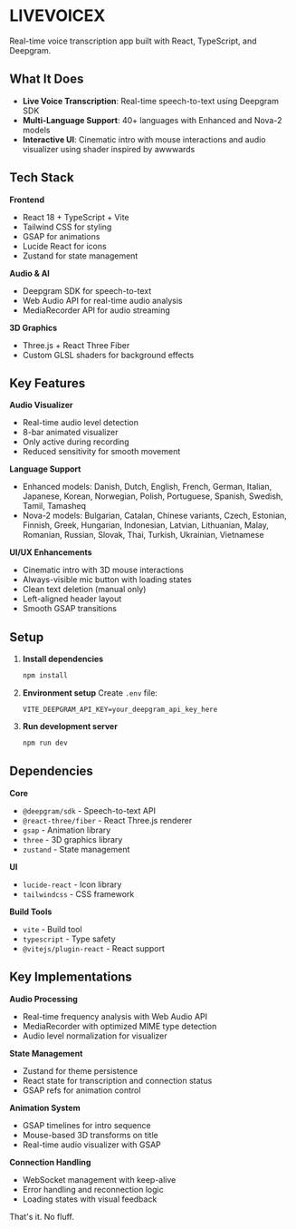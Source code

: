 # LIVEVOICEX

Real-time voice transcription app built with React, TypeScript, and Deepgram.

## What It Does

- **Live Voice Transcription**: Real-time speech-to-text using Deepgram SDK
- **Multi-Language Support**: 40+ languages with Enhanced and Nova-2 models
- **Interactive UI**: Cinematic intro with mouse interactions and audio visualizer using shader inspired by awwwards


## Tech Stack

**Frontend**
- React 18 + TypeScript + Vite
- Tailwind CSS for styling
- GSAP for animations
- Lucide React for icons
- Zustand for state management

**Audio & AI**
- Deepgram SDK for speech-to-text
- Web Audio API for real-time audio analysis
- MediaRecorder API for audio streaming

**3D Graphics**
- Three.js + React Three Fiber
- Custom GLSL shaders for background effects

## Key Features

**Audio Visualizer**
- Real-time audio level detection
- 8-bar animated visualizer
- Only active during recording
- Reduced sensitivity for smooth movement

**Language Support**
- Enhanced models: Danish, Dutch, English, French, German, Italian, Japanese, Korean, Norwegian, Polish, Portuguese, Spanish, Swedish, Tamil, Tamasheq
- Nova-2 models: Bulgarian, Catalan, Chinese variants, Czech, Estonian, Finnish, Greek, Hungarian, Indonesian, Latvian, Lithuanian, Malay, Romanian, Russian, Slovak, Thai, Turkish, Ukrainian, Vietnamese

**UI/UX Enhancements**
- Cinematic intro with 3D mouse interactions
- Always-visible mic button with loading states
- Clean text deletion (manual only)
- Left-aligned header layout
- Smooth GSAP transitions


## Setup

1. **Install dependencies**
   ```bash
   npm install
   ```

2. **Environment setup**
   Create `.env` file:
   ```
   VITE_DEEPGRAM_API_KEY=your_deepgram_api_key_here
   ```

3. **Run development server**
   ```bash
   npm run dev
   ```

## Dependencies

**Core**
- `@deepgram/sdk` - Speech-to-text API
- `@react-three/fiber` - React Three.js renderer
- `gsap` - Animation library
- `three` - 3D graphics library
- `zustand` - State management

**UI**
- `lucide-react` - Icon library
- `tailwindcss` - CSS framework

**Build Tools**
- `vite` - Build tool
- `typescript` - Type safety
- `@vitejs/plugin-react` - React support

## Key Implementations

**Audio Processing**
- Real-time frequency analysis with Web Audio API
- MediaRecorder with optimized MIME type detection
- Audio level normalization for visualizer

**State Management**
- Zustand for theme persistence
- React state for transcription and connection status
- GSAP refs for animation control

**Animation System**
- GSAP timelines for intro sequence
- Mouse-based 3D transforms on title
- Real-time audio visualizer with GSAP

**Connection Handling**
- WebSocket management with keep-alive
- Error handling and reconnection logic
- Loading states with visual feedback

That's it. No fluff.